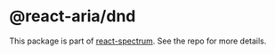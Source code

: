 # @react-aria/dnd

This package is part of [react-spectrum](https://github.com/watheia/rsp-kit). See the repo for more details.

